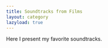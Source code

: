 ```yaml
---
title: Soundtracks from Films
layout: category
lazyload: true
---
```

Here I present my favorite soundtracks.

